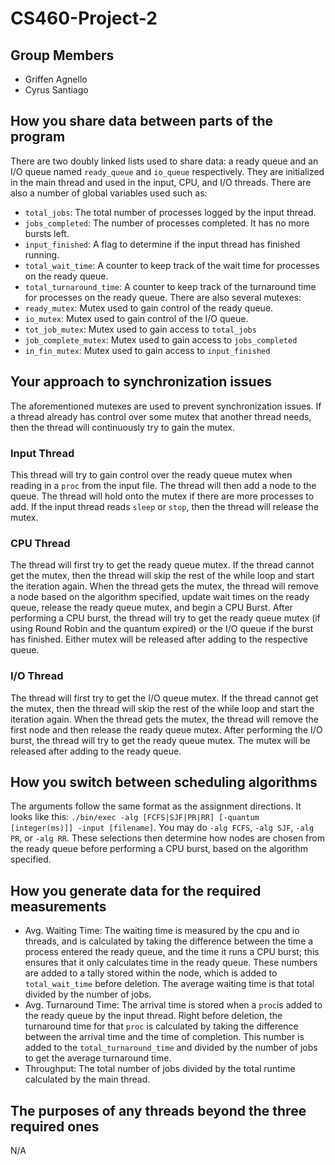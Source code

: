# CS460-Project-2
## Group Members
- Griffen Agnello
- Cyrus Santiago
##  How you share data between parts of the program
There are two doubly linked lists used to share data: a ready queue and an I/O queue named `ready_queue` and `io_queue` respectively. They are initialized in
the main thread and used in the input, CPU, and I/O threads. There are also a number of global variables used such as:
- `total_jobs`: The total number of processes logged by the input thread.
- `jobs_completed`: The number of processes completed. It has no more bursts left.
- `input_finished`: A flag to determine if the input thread has finished running.
- `total_wait_time`: A counter to keep track of the wait time for processes on the ready queue.
- `total_turnaround_time`: A counter to keep track of the turnaround time for processes on the ready queue.
There are also several mutexes:
- `ready_mutex`: Mutex used to gain control of the ready queue.
- `io_mutex`: Mutex used to gain control of the I/O queue.
- `tot_job_mutex`: Mutex used to gain access to `total_jobs`
- `job_complete_mutex`: Mutex used to gain access to `jobs_completed`
- `in_fin_mutex`: Mutex used to gain access to `input_finished`
## Your approach to synchronization issues
The aforementioned mutexes are used to prevent synchronization issues. If
a thread already has control over some mutex that another thread needs, then
the thread will continuously try to gain the mutex.
### Input Thread
This thread will try to gain control over the ready queue mutex when reading in
a `proc` from the input file. The thread will then add a node to the queue. The
thread will hold onto the mutex if there are more processes to add. If the input
thread reads `sleep` or `stop`, then the thread will release the mutex.
### CPU Thread
The thread will first try to get the ready queue mutex. If the thread cannot get the mutex, then the thread will skip the rest of the while loop and start the
iteration again. When the thread gets the mutex, the thread will remove a node based on the algorithm specified, update wait times on the ready queue, release
the ready queue mutex, and begin a CPU Burst. After performing a CPU burst, the thread will try to get the ready queue mutex (if using Round Robin and the
quantum expired) or the I/O queue if the burst has finished. Either mutex will be released after adding to the respective queue.
### I/O Thread
The thread will first try to get the I/O queue mutex. If the thread cannot get the mutex, then the thread will skip the rest of the while loop and start the
iteration again. When the thread gets the mutex, the thread will remove the first node and then release the ready queue mutex. After performing the I/O burst,
the thread will try to get the ready queue mutex. The mutex will be released after adding to the ready queue.
## How you switch between scheduling algorithms
The arguments follow the same format as the assignment directions. It looks like this: `./bin/exec -alg [FCFS|SJF|PR|RR] [-quantum [integer(ms)]] -input [filename]`. You may do `-alg FCFS`, `-alg SJF`, `-alg PR`, or `-alg RR`. 
These selections then determine how nodes are chosen from the ready queue before performing a CPU burst, based on the algorithm specified.
## How you generate data for the required measurements
- Avg. Waiting Time: The waiting time is measured by the cpu and io threads, and is calculated by taking the difference between the time a process entered the
ready queue, and the time it runs a CPU burst; this ensures that it only calculates time in the ready queue. These numbers are added to a tally stored within
the node, which is added to `total_wait_time` before deletion. The average waiting time is that total divided by the number of jobs.
- Avg. Turnaround Time: The arrival time is stored when a `proc`is added to the ready queue by the input thread. Right before deletion, the turnaround time for
that `proc` is calculated by taking the difference between the arrival time and the time of completion. This number is added to the `total_turnaround_time`
and divided by the number of jobs to get the average turnaround time.
- Throughput: The total number of jobs divided by the total runtime calculated by the main thread. 
## The purposes of any threads beyond the three required ones
N/A